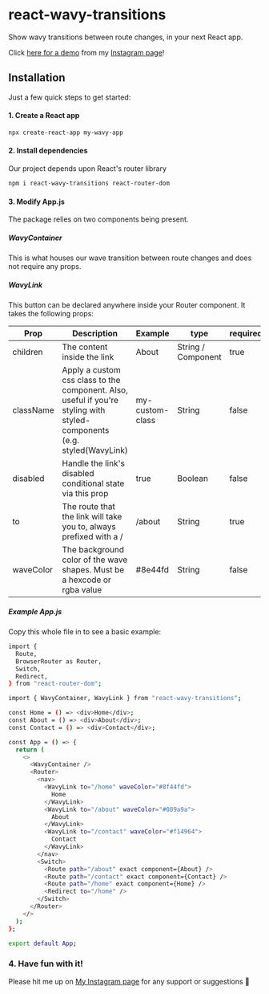 # react-wavy-transitions

Show wavy transitions between route changes, in your next React app.

Click [here for a demo](https://www.instagram.com/reel/CR11vT8onxV/) from my [Instagram page](https://instagram.com/frontendjoe)!

## Installation

Just a few quick steps to get started:

#### 1. Create a React app

```sh
npx create-react-app my-wavy-app
```

#### 2. Install dependencies

Our project depends upon React's router library

```sh
npm i react-wavy-transitions react-router-dom
```

#### 3. Modify App.js

The package relies on two components being present.

##### WavyContainer

This is what houses our wave transition between route changes and does not require any props.

##### WavyLink

This button can be declared anywhere inside your Router component.
It takes the following props:

| Prop      | Description                                                                                                             | Example         | type               | required |
| --------- | ----------------------------------------------------------------------------------------------------------------------- | --------------- | ------------------ | -------- |
| children  | The content inside the link                                                                                             | About           | String / Component | true     |
| className | Apply a custom css class to the component. Also, useful if you're styling with styled-components (e.g. styled(WavyLink) | my-custom-class | String             | false    |
| disabled  | Handle the link's disabled conditional state via this prop                                                              | true            | Boolean            | false    |
| to        | The route that the link will take you to, always prefixed with a /                                                      | /about          | String             | true     |
| waveColor | The background color of the wave shapes. Must be a hexcode or rgba value                                                | #8e44fd         | String             | false    |

##### Example App.js

Copy this whole file in to see a basic example:

```sh
import {
  Route,
  BrowserRouter as Router,
  Switch,
  Redirect,
} from "react-router-dom";

import { WavyContainer, WavyLink } from "react-wavy-transitions";

const Home = () => <div>Home</div>;
const About = () => <div>About</div>;
const Contact = () => <div>Contact</div>;

const App = () => {
  return (
    <>
      <WavyContainer />
      <Router>
        <nav>
          <WavyLink to="/home" waveColor="#8f44fd">
            Home
          </WavyLink>
          <WavyLink to="/about" waveColor="#089a9a">
            About
          </WavyLink>
          <WavyLink to="/contact" waveColor="#f14964">
            Contact
          </WavyLink>
        </nav>
        <Switch>
          <Route path="/about" exact component={About} />
          <Route path="/contact" exact component={Contact} />
          <Route path="/home" exact component={Home} />
          <Redirect to="/home" />
        </Switch>
      </Router>
    </>
  );
};

export default App;
```

### 4. Have fun with it!

Please hit me up on [My Instagram page](https://instagram.com/frontendjoe) for any support or suggestions 🙂
